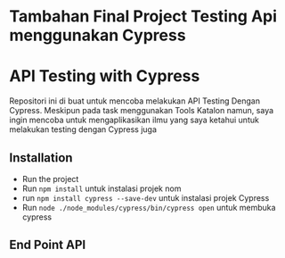 # Tambahan Final Project Testing Api menggunakan Cypress

# API Testing with Cypress
Repositori ini di buat untuk mencoba melakukan API Testing Dengan Cypress. Meskipun pada task menggunakan Tools Katalon namun, saya ingin mencoba untuk mengaplikasikan ilmu yang saya ketahui untuk melakukan testing dengan Cypress juga

## Installation
* Run the project
* Run `npm install` untuk instalasi projek nom
* run `npm install cypress --save-dev` untuk instalasi projek Cypress
* Run `node ./node_modules/cypress/bin/cypress open` untuk membuka cypress

## End Point API
